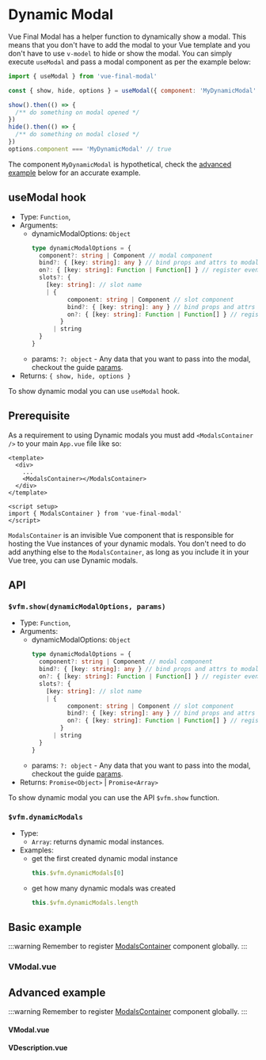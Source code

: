# Dynamic Modal

Vue Final Modal has a helper function to dynamically show a modal. This means that you don't have to add the modal to your Vue template and you don't have to use `v-model` to hide or show the modal. You can simply execute `useModal` and pass a modal component as per the example below:

```js
import { useModal } from 'vue-final-modal'

const { show, hide, options } = useModal({ component: 'MyDynamicModal' })

show().then(() => {
  /** do something on modal opened */
})
hide().then(() => {
  /** do something on modal closed */
})
options.component === 'MyDynamicModal' // true
```

The component `MyDynamicModal` is hypothetical, check the [advanced example](#advanced-example) below for an accurate example.

## useModal hook

- Type: `Function`,
- Arguments:
  - dynamicModalOptions: `Object`
    ```ts
    type dynamicModalOptions = {
      component?: string | Component // modal component
      bind?: { [key: string]: any } // bind props and attrs to modal
      on?: { [key: string]: Function | Function[] } // register events to modal
      slots?: {
        [key: string]: // slot name
        | {
              component: string | Component // slot component
              bind?: { [key: string]: any } // bind props and attrs to slot component
              on?: { [key: string]: Function | Function[] } // register events to slot component
            }
          | string
      }
    }
    ```
  - params: `?: object` - Any data that you want to pass into the modal, checkout the guide [params](/reference/params).
- Returns: `{ show, hide, options }`

To show dynamic modal you can use `useModal` hook.

## Prerequisite

<ModalsContainer></ModalsContainer>

As a requirement to using Dynamic modals you must add `<ModalsContainer />` to your main `App.vue` file like so:

```vue
<template>
  <div>
    ...
    <ModalsContainer></ModalsContainer>
  </div>
</template>

<script setup>
import { ModalsContainer } from 'vue-final-modal'
</script>
```

`ModalsContainer` is an invisible Vue component that is responsible for hosting the Vue instances of your dynamic modals. You don't need to do add anything else to the `ModalsContainer`, as long as you include it in your Vue tree, you can use Dynamic modals.

## API

### `$vfm.show(dynamicModalOptions, params)`

- Type: `Function`,
- Arguments:
  - dynamicModalOptions: `Object`
    ```ts
    type dynamicModalOptions = {
      component?: string | Component // modal component
      bind?: { [key: string]: any } // bind props and attrs to modal
      on?: { [key: string]: Function | Function[] } // register events to modal
      slots?: {
        [key: string]: // slot name
        | {
              component: string | Component // slot component
              bind?: { [key: string]: any } // bind props and attrs to slot component
              on?: { [key: string]: Function | Function[] } // register events to slot component
            }
          | string
      }
    }
    ```
  - params: `?: object` - Any data that you want to pass into the modal, checkout the guide [params](/reference/params).
- Returns: `Promise<Object>` | `Promise<Array>`

To show dynamic modal you can use the API `$vfm.show` function.

### `$vfm.dynamicModals`

- Type:
  - `Array`: returns dynamic modal instances.
- Examples:
  - get the first created dynamic modal instance
    ```js
    this.$vfm.dynamicModals[0]
    ```
  - get how many dynamic modals was created
    ```js
    this.$vfm.dynamicModals.length
    ```

## Basic example

:::warning
Remember to register [ModalsContainer](#prerequisite) component globally.
:::

<CodeBlock :importComponentInstanceFn="() => import('@/components/use-cases/VDynamic.vue')" :importComponentRawFn="() => import('@/components/use-cases/VDynamic.vue?raw')"></CodeBlock>

### VModal.vue

<CodeBlock :importComponentRawFn="() => import('@/components/use-cases/VModal.vue?raw')"></CodeBlock>

## Advanced example

:::warning
Remember to register [ModalsContainer](#prerequisite) component globally.
:::

<CodeBlock :importComponentInstanceFn="() => import('@/components/use-cases/VDynamicAdvanced.vue')" :importComponentRawFn="() => import('@/components/use-cases/VDynamicAdvanced.vue?raw')"></CodeBlock>

#### VModal.vue

<CodeBlock title="VModal.vue" :importComponentRawFn="() => import('@/components/use-cases/VModal.vue?raw')"></CodeBlock>

#### VDescription.vue

<CodeBlock :importComponentRawFn="() => import('@/components/common/VDescription.vue?raw')"></CodeBlock>

<script setup>
import { ModalsContainer } from 'vue-final-modal'
</script>
